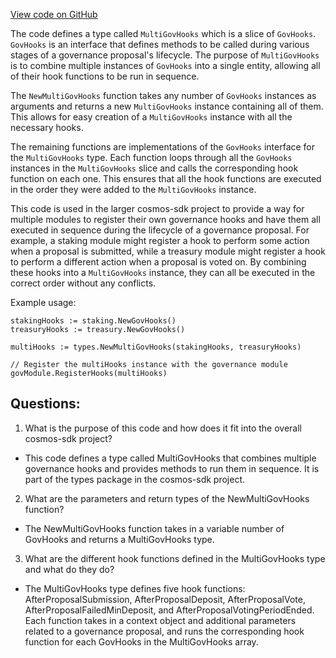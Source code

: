 [View code on GitHub](https://github.com/cosmos/cosmos-sdk/blob/main/x/gov/types/hooks.go)

The code defines a type called `MultiGovHooks` which is a slice of `GovHooks`. `GovHooks` is an interface that defines methods to be called during various stages of a governance proposal's lifecycle. The purpose of `MultiGovHooks` is to combine multiple instances of `GovHooks` into a single entity, allowing all of their hook functions to be run in sequence.

The `NewMultiGovHooks` function takes any number of `GovHooks` instances as arguments and returns a new `MultiGovHooks` instance containing all of them. This allows for easy creation of a `MultiGovHooks` instance with all the necessary hooks.

The remaining functions are implementations of the `GovHooks` interface for the `MultiGovHooks` type. Each function loops through all the `GovHooks` instances in the `MultiGovHooks` slice and calls the corresponding hook function on each one. This ensures that all the hook functions are executed in the order they were added to the `MultiGovHooks` instance.

This code is used in the larger cosmos-sdk project to provide a way for multiple modules to register their own governance hooks and have them all executed in sequence during the lifecycle of a governance proposal. For example, a staking module might register a hook to perform some action when a proposal is submitted, while a treasury module might register a hook to perform a different action when a proposal is voted on. By combining these hooks into a `MultiGovHooks` instance, they can all be executed in the correct order without any conflicts.

Example usage:

```
stakingHooks := staking.NewGovHooks()
treasuryHooks := treasury.NewGovHooks()

multiHooks := types.NewMultiGovHooks(stakingHooks, treasuryHooks)

// Register the multiHooks instance with the governance module
govModule.RegisterHooks(multiHooks)
```
## Questions: 
 1. What is the purpose of this code and how does it fit into the overall cosmos-sdk project?
- This code defines a type called MultiGovHooks that combines multiple governance hooks and provides methods to run them in sequence. It is part of the types package in the cosmos-sdk project.

2. What are the parameters and return types of the NewMultiGovHooks function?
- The NewMultiGovHooks function takes in a variable number of GovHooks and returns a MultiGovHooks type.

3. What are the different hook functions defined in the MultiGovHooks type and what do they do?
- The MultiGovHooks type defines five hook functions: AfterProposalSubmission, AfterProposalDeposit, AfterProposalVote, AfterProposalFailedMinDeposit, and AfterProposalVotingPeriodEnded. Each function takes in a context object and additional parameters related to a governance proposal, and runs the corresponding hook function for each GovHooks in the MultiGovHooks array.